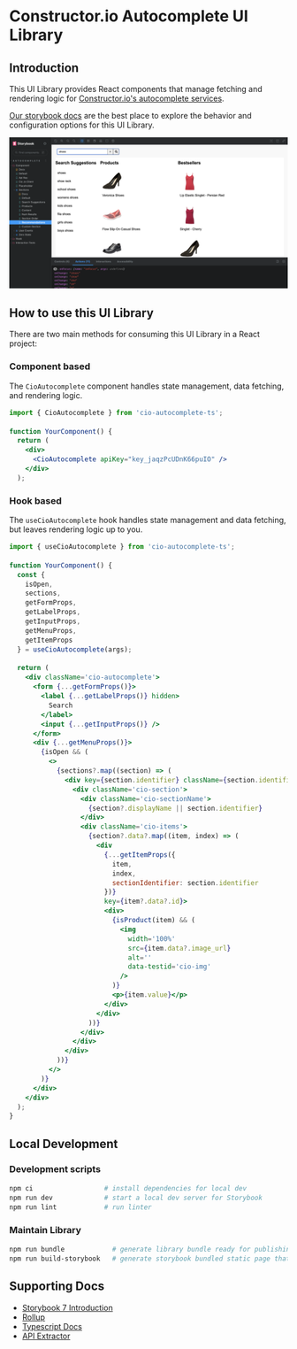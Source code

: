 # Constructor.io Autocomplete UI Library

## Introduction

This UI Library provides React components that manage fetching and rendering logic for [Constructor.io's autocomplete services](https://constructor.io/products/autosuggest/).

[Our storybook docs](https://constructor-io.github.io/cio-autocomplete-ts) are the best place to explore the behavior and configuration options for this UI Library.

![Autocomplete](docs-images/autocomplete.png)


## How to use this UI Library

There are two main methods for consuming this UI Library in a React project:

### Component based

The `CioAutocomplete` component handles state management, data fetching, and rendering logic.

```jsx
import { CioAutocomplete } from 'cio-autocomplete-ts';

function YourComponent() {
  return (
    <div>
      <CioAutocomplete apiKey="key_jaqzPcUDnK66puIO" />
    </div>
  );
```

### Hook based

The `useCioAutocomplete` hook handles state management and data fetching, but leaves rendering logic up to you.

```jsx
import { useCioAutocomplete } from 'cio-autocomplete-ts';

function YourComponent() {
  const {
    isOpen,
    sections,
    getFormProps,
    getLabelProps,
    getInputProps,
    getMenuProps,
    getItemProps
  } = useCioAutocomplete(args);

  return (
    <div className='cio-autocomplete'>
      <form {...getFormProps()}>
        <label {...getLabelProps()} hidden>
          Search
        </label>
        <input {...getInputProps()} />
      </form>
      <div {...getMenuProps()}>
        {isOpen && (
          <>
            {sections?.map((section) => (
              <div key={section.identifier} className={section.identifier}>
                <div className='cio-section'>
                  <div className='cio-sectionName'>
                    {section?.displayName || section.identifier}
                  </div>
                  <div className='cio-items'>
                    {section?.data?.map((item, index) => (
                      <div
                        {...getItemProps({
                          item,
                          index,
                          sectionIdentifier: section.identifier
                        })}
                        key={item?.data?.id}>
                        <div>
                          {isProduct(item) && (
                            <img
                              width='100%'
                              src={item.data?.image_url}
                              alt=''
                              data-testid='cio-img'
                            />
                          )}
                          <p>{item.value}</p>
                        </div>
                      </div>
                    ))}
                  </div>
                </div>
              </div>
            ))}
          </>
        )}
      </div>
    </div>
  );
}
```

## Local Development

### Development scripts

```bash
npm ci                  # install dependencies for local dev
npm run dev             # start a local dev server for Storybook
npm run lint            # run linter
```

### Maintain Library

```bash
npm run bundle            # generate library bundle ready for publishing
npm run build-storybook   # generate storybook bundled static page that can be deployed
```

## Supporting Docs

- [Storybook 7 Introduction](https://storybook.js.org/docs/7.0/react/get-started/introduction)
- [Rollup](https://www.npmjs.com/package/rollup)
- [Typescript Docs](https://www.typescriptlang.org/docs/)
- [API Extractor](https://api-extractor.com/)
